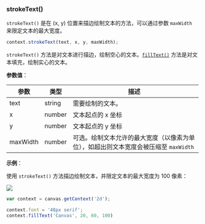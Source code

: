 ### strokeText()

`strokeText()` 是在 (x, y) 位置来描边绘制文本的方法，可以通过参数 `maxWidth` 来限定文本的最大宽度。

```js
context.strokeText(text, x, y, maxWidth);
```
`strokeText()` 方法是对文本进行描边，绘制空心的文本。[`fillText()`](#fillText) 方法是对文本填充，绘制实心的文本。

**参数值**：

| 参数         |  类型  | 描述              |
| ------------|------  | ---------------- |
| text        | string | 需要绘制的文本。   |
| x           | number | 文本起点的 x 坐标  |
| y           | number | 文本起点的 y 坐标  |
| maxWidth    | number | 可选。绘制文本允许的最大宽度（以像素为单位），如超出则文本宽度会被压缩至 `maxWidth`   |


**示例**：

使用 `strokeText()` 方法描边绘制文本，并限定文本的最大宽度为 100 像素：

![](/img/game/canvas/strokeText-001.png)

```js
var context = canvas.getContext('2d');

context.font = '48px serif';
context.fillText('Canvas', 20, 60, 100)
```